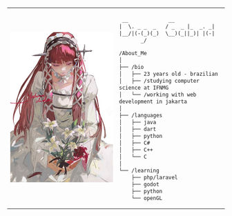<!--- old readme <p align = center>
  <img src="https://img.shields.io/badge/Java-ED8B00?style=for-the-badge&logo=java&logoColor=white" /> <img src="https://img.shields.io/badge/Dart-0175C2?style=for-the-badge&logo=dart&logoColor=white" />
  <img src="https://img.shields.io/badge/Flutter-02569B?style=for-the-badge&logo=flutter&logoColor=white" />
  <img src="https://img.shields.io/badge/Unity-100000?style=for-the-badge&logo=unity&logoColor=white" />
  <img src="https://img.shields.io/badge/C%23-239120?style=for-the-badge&logo=c-sharp&logoColor=white" />
</p>


PT

- 👋 Olá, sou Diego Gabriel e atualmente sou aluno de ciências da computação no Instituto Federal do Norte de Minas Gerais.
- 👀 Tenho interesse em desenvolvimento de software, backend, mobile e em desenvolvimento de jogos. 
- 🌱 Atualmente estou aprendendo sobre Godot.
- 📫 Para entrar em contato, sinta-se livre em me mandar um email: dgmagalhaesbarbosa@gmail.com.

EN

- 👋 Hi, I’m Diego Gabriel and I'm currently a computer science student at Instituto Federal do Norte de Minas Gerais.
- 👀 I'm interested in software development, backend, mobile and game development.
- 🌱 I'm currently learning about Godot.
- 📫 To reach me, feel free to email me: dgmagalhaesbarbosa@gmail.com.

<img src="https://github.com/DiegogMagalhaes/DiegogMagalhaes/blob/main/lain.gif" alt="Let's all love lain" style="width:800px;height:500px;">
--->

<table>
  <tr>
    <td style="width: 50%;">
       <img src="https://github.com/DiegogMagalhaes/DiegogMagalhaes/blob/main/chidori.jpeg" alt="Let's all love lain" style=" width: 200%; border: none;"/>
    </td>
    <td style="width: 50%; vertical-align: top;">
    <p style="font-family: monospace; font-size: 16px;">
           
     __             __              
    |  \. _ _  _   / _  _ |_  _. _| 
    |__/|(-(_)(_)  \__)(_||_)| |(-| 
           _/                                
</p>
    
    /About_Me
    │
    ├── /bio
    │   ├── 23 years old - brazilian 
    │   ├── /studying computer science at IFNMG
    │   └── /working with web development in jakarta
    │
    ├── /languages
    │   ├── java
    │   ├── dart
    │   ├── python
    │   ├── C#
    │   ├── C++
    │   └── C
    │
    └── /learning
        ├── php/laravel
        ├── godot
        ├── python
        └── openGL
        
  </tr>
</table>
<!---
DiegogMagalhaes/DiegogMagalhaes is a ✨ special ✨ repository because its README.md (this file) appears on your GitHub profile.
You can click the Preview link to take a look at your changes.
--->
